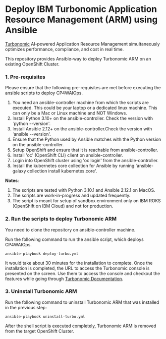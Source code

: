 # Deploy IBM Turbonomic Application Resource Management (ARM) using Ansible

[Turbonomic](https://www.turbonomic.com/) AI-powered Application Resource Management simultaneously optimizes performance, compliance, and cost in real time.  

This repository provides Ansible-way to deploy Turbonomic ARM on an existing OpenShift Cluster. 

### 1. Pre-requisites
Please ensure that the following pre-requisites are met before executing the ansible scripts to deploy CP4WAIOps.

1. You need an ansible-controller machine from which the scripts are executed. This could be your laptop or a dedicated linux machine. This can only be a Mac or Linux machine and NOT Windows.
2. Install Python 3.10+ on the ansible-controller. Check the version with 'python --version'.
3. Install Ansible 2.12+ on the ansible-controller.Check the version with 'ansible --version'.
4. Ensure that the Python used by Ansible matches with the Python version on the ansible-controller.
5. Setup OpenShift and ensure that it is reachable from ansible-controller.
6. Install 'oc' (OpenShift CLI) client on ansible-controller.
7. Login into OpenShift cluster using 'oc login' from the ansible-controller.
8. Install the kubernetes core collection for Ansible by running 'ansible-galaxy collection install kubernetes.core'.

**Notes**:
1. The scripts are tested with Python 3.10.1 and Ansible 2.12.1 on MacOS.
2. The scripts are work-in-progress and updated frequently.
3. The script is meant for setup of sandbox environment only on IBM ROKS (OpenShift on IBM Cloud) and not for production.


### 2. Run the scripts to deploy Turbonomic ARM

You need to clone the repository on ansible-controller machine. 

Run the following command to run the ansible script, which deploys CP4WAIOps. 

```
ansible-playbook deploy-turbo.yml
```
It would take about 30 minutes for the installation to complete. Once the installation is completed, the URL to access the Turbonomic console is presented on the screen. Use them to access the console and checkout the features while going through [Turbonomic Documentation](https://docs.turbonomic.com/). 

### 3. Uninstall Turbonomic ARM

Run the following command to uninstall Turbonomic ARM that was installed in the previous step:
```
ansible-playbook uninstall-turbo.yml
```

After the shell script is executed completely, Turbonomic ARM is removed from the target OpenShift Cluster. 
